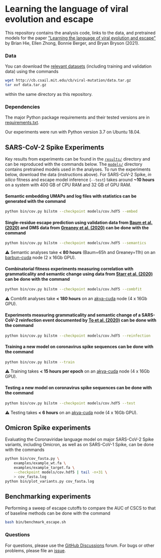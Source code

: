 # Learning the language of viral evolution and escape

This repository contains the analysis code, links to the data, and pretrained models for the paper ["Learning the language of viral evolution and escape"](https://science.sciencemag.org/content/371/6526/284) by Brian Hie, Ellen Zhong, Bonnie Berger, and Bryan Bryson (2021).

### Data

You can download the [relevant datasets](http://cb.csail.mit.edu/cb/viral-mutation/data.tar.gz) (including training and validation data) using the commands
```bash
wget http://cb.csail.mit.edu/cb/viral-mutation/data.tar.gz
tar xvf data.tar.gz
```
within the same directory as this repository.

### Dependencies

The major Python package requirements and their tested versions are in [requirements.txt](requirements.txt).

Our experiments were run with Python version 3.7 on Ubuntu 18.04.

## SARS-CoV-2 Spike Experiments

Key results from experiments can be found in the [`results/`](results) directory and can be reproduced with the commands below. The [`models/`](models) directory contains pretrained models used in the analyses. To run the experiments below, download the data (instructions above). For SARS-CoV-2 Spike, _in silico_ fitness and escape model inference (``--test``) takes around **~10 hours** on a system with 400 GB of CPU RAM and 32 GB of GPU RAM.

#### Semantic embedding UMAPs and log files with statistics can be generated with the command
```bash
python bin/cov.py bilstm --checkpoint models/cov.hdf5 --embed
```

#### Single-residue escape prediction using validation data from [Baum et al. (2020)](https://science.sciencemag.org/content/early/2020/06/15/science.abd0831) and DMS data from [Greaney et al. (2020)](https://www.biorxiv.org/content/10.1101/2020.09.10.292078v1.full.pdf) can be done with the command
```bash
python bin/cov.py bilstm --checkpoint models/cov.hdf5 --semantics
```

:warning: Semantic analyses take **< 80 hours** (Baum=65h and Greaney=11h) on an [barbun-cuda](https://docs.truba.gov.tr/TRUBA/kullanici-el-kitabi/hesaplamakumeleri.html#barbun-cuda) node (2 x 16Gb GPU).

#### Combinatorial fitness experiments measuring correlation with grammaticality and semantic change using data from [Starr et al. (2020)](https://jbloomlab.github.io/SARS-CoV-2-RBD_DMS) can be done with the command
```bash
python bin/cov.py bilstm --checkpoint models/cov.hdf5 --combfit
```

:warning: Combfit analyses take **< 180 hours** on an [akya-cuda](https://docs.truba.gov.tr/TRUBA/kullanici-el-kitabi/hesaplamakumeleri.html#akya-cuda) node (4 x 16Gb GPU).

#### Experiments measuring grammaticality and semantic change of a SARS-CoV-2 reinfection event documented by [To et al. (2020)](https://academic.oup.com/cid/advance-article/doi/10.1093/cid/ciaa1275/5897019) can be done with the command
```bash
python bin/cov.py bilstm --checkpoint models/cov.hdf5 --reinfection
```

#### Training a new model on coronavirus spike sequences can be done with the command
```bash
python bin/cov.py bilstm --train
```

:warning: Training takes **< 15 hours per epoch** on an [akya-cuda](https://docs.truba.gov.tr/TRUBA/kullanici-el-kitabi/hesaplamakumeleri.html#akya-cuda) node (4 x 16Gb GPU).

#### Testing a new model on coronavirus spike sequences can be done with the command
```bash
python bin/cov.py bilstm --checkpoint models/cov.hdf5 --test
```

:warning: Testing takes **< 6 hours** on an [akya-cuda](https://docs.truba.gov.tr/TRUBA/kullanici-el-kitabi/hesaplamakumeleri.html#akya-cuda) node (4 x 16Gb GPU).

## Omicron Spike experiments

Evaluating the Coronaviridae language model on major SARS-CoV-2 Spike variants, including Omicron, as well as on SARS-CoV-1 Spike, can be done with the commands
```bash
python bin/cov_fasta.py \
    examples/example_wt.fa \
    examples/example_target.fa \
    --checkpoint models/cov.hdf5 | tail -n+31 \
    > cov_fasta.log
python bin/plot_variants.py cov_fasta.log
```

## Benchmarking experiments

Performing a sweep of escape cutoffs to compare the AUC of CSCS to that of baseline methods can be done with the command
```bash
bash bin/benchmark_escape.sh
```

### Questions

For questions, please use the [GitHub Discussions](https://github.com/brianhie/viral-mutation/discussions) forum. For bugs or other problems, please file an [issue](https://github.com/brianhie/viral-mutation/issues).

